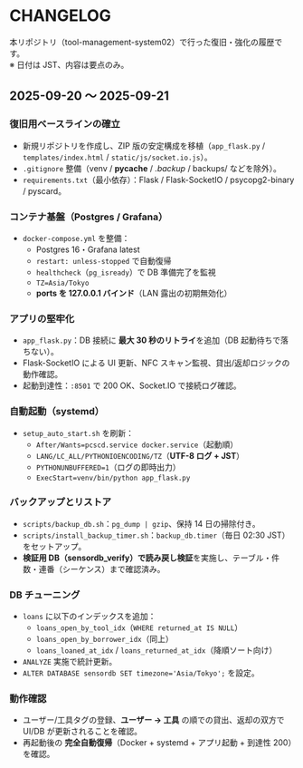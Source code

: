 # CHANGELOG

本リポジトリ（tool-management-system02）で行った復旧・強化の履歴です。  
※ 日付は JST、内容は要点のみ。

## 2025-09-20 〜 2025-09-21

### 復旧用ベースラインの確立
- 新規リポジトリを作成し、ZIP 版の安定構成を移植（`app_flask.py` / `templates/index.html` / `static/js/socket.io.js`）。
- `.gitignore` 整備（venv / __pycache__ / *.backup* / backups/ などを除外）。
- `requirements.txt`（最小依存）：Flask / Flask-SocketIO / psycopg2-binary / pyscard。

### コンテナ基盤（Postgres / Grafana）
- `docker-compose.yml` を整備：
  - Postgres 16・Grafana latest
  - `restart: unless-stopped` で自動復帰
  - `healthcheck`（`pg_isready`）で DB 準備完了を監視
  - `TZ=Asia/Tokyo`
  - **ports を 127.0.0.1 バインド**（LAN 露出の初期無効化）

### アプリの堅牢化
- `app_flask.py`：DB 接続に **最大 30 秒のリトライ**を追加（DB 起動待ちで落ちない）。
- Flask-SocketIO による UI 更新、NFC スキャン監視、貸出/返却ロジックの動作確認。
- 起動到達性：`:8501` で 200 OK、Socket.IO で接続ログ確認。

### 自動起動（systemd）
- `setup_auto_start.sh` を刷新：
  - `After/Wants=pcscd.service docker.service`（起動順）
  - `LANG/LC_ALL/PYTHONIOENCODING/TZ`（**UTF-8 ログ + JST**）
  - `PYTHONUNBUFFERED=1`（ログの即時出力）
  - `ExecStart=venv/bin/python app_flask.py`

### バックアップとリストア
- `scripts/backup_db.sh`：`pg_dump | gzip`、保持 14 日の掃除付き。
- `scripts/install_backup_timer.sh`：`backup_db.timer`（毎日 02:30 JST）をセットアップ。
- **検証用 DB（sensordb_verify）で読み戻し検証**を実施し、テーブル・件数・連番（シーケンス）まで確認済み。

### DB チューニング
- `loans` に以下のインデックスを追加：
  - `loans_open_by_tool_idx`（`WHERE returned_at IS NULL`）
  - `loans_open_by_borrower_idx`（同上）
  - `loans_loaned_at_idx` / `loans_returned_at_idx`（降順ソート向け）
- `ANALYZE` 実施で統計更新。
- `ALTER DATABASE sensordb SET timezone='Asia/Tokyo';` を設定。

### 動作確認
- ユーザー/工具タグの登録、**ユーザー → 工具** の順での貸出、返却の双方で UI/DB が更新されることを確認。
- 再起動後の **完全自動復帰**（Docker + systemd + アプリ起動 + 到達性 200）を確認。

